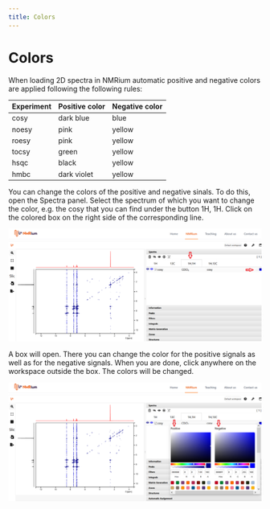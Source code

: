 ```yaml
---
title: Colors
---
```


# Colors

When loading 2D spectra in NMRium automatic positive and negative colors are applied following the following rules:

| Experiment | Positive color | Negative color |
| ---------- | -------------- | -------------- |
| cosy       | dark blue      | blue           |
| noesy      | pink           | yellow         |
| roesy      | pink           | yellow         |
| tocsy      | green          | yellow         |
| hsqc       | black          | yellow         |
| hmbc       | dark violet    | yellow         |


You can change the colors of the positive and negative sinals. To do this, open the Spectra panel. Select the spectrum of which you want to change the color, e.g. the cosy that you can find under the button 1H, 1H. Click on the colored box on the right side of the corresponding line. 



![2D_Colour1](2D_Colour1.png)



A box will open. There you can change the color for the positive signals as well as for the negative signals. When you are done, click anywhere on the workspace outside the box. The colors will be changed. 



![2D_Colour2](2D_Colour2.png)

